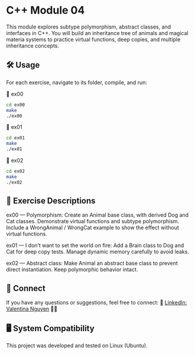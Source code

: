 # C++ Module 04

This module explores subtype polymorphism, abstract classes, and interfaces in C++. You will build an inheritance tree of animals and magical materia systems to practice virtual functions, deep copies, and multiple inheritance concepts.

## 🛠️ Usage

For each exercise, navigate to its folder, compile, and run:

📂 ex00

```bash
cd ex00
make
./ex00
```
📂 ex01

```bash
cd ex01
make
./ex01
```

📂 ex02

```bash
cd ex02
make
./ex02
```

## 📝 Exercise Descriptions
ex00 — Polymorphism:
Create an Animal base class, with derived Dog and Cat classes. Demonstrate virtual functions and subtype polymorphism. Include a WrongAnimal / WrongCat example to show the effect without virtual functions.

ex01 — I don’t want to set the world on fire:
Add a Brain class to Dog and Cat for deep copy tests. Manage dynamic memory carefully to avoid leaks.

ex02 — Abstract class:
Make Animal an abstract base class to prevent direct instantiation. Keep polymorphic behavior intact.


## 💼 Connect
If you have any questions or suggestions, feel free to connect: 🔗 [LinkedIn: Valentina Nguyen](https://www.linkedin.com/in/valentina-nguyen-t/) 🙋‍♀️

## 🖥️ System Compatibility
This project was developed and tested on Linux (Ubuntu).
